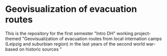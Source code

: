 # Geovisualization of evacuation routes
This is the repository for the first semester "Intro DH" working project- themed "Geovisualization of evacuation routes from local internation camps (Leipzig and suburbian region) in the last years of the second world war- based on historic sources "
